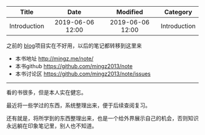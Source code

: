 | Title                | Date             | Modified         | Category          |
|:--------------------:|:----------------:|:----------------:|:-----------------:|
| Introduction         | 2019-06-06 12:00 | 2019-06-06 12:00 | Introduction      |



之前的 [blog](https://github.com/mingz2013/blog)项目实在不好用，以后的笔记都转移到这里来




- 本书地址 http://mingz.me/note/
- 本书github https://github.com/mingz2013/note
- 本书讨论区 https://github.com/mingz2013/note/issues


---


看的书很多，但是本人实在健忘。

最近将一些学过的东西，系统整理出来，便于后续查阅复习。


还有就是，将所学到的东西整理出来，也是一个给外界展示自己的机会，否则知识永远躺在印象笔记里，别人也不知道。

